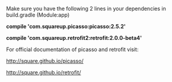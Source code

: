 Make sure you have the following 2 lines in your dependencies in build.gradle (Module:app)

<b>compile 'com.squareup.picasso:picasso:2.5.2'

compile 'com.squareup.retrofit2:retrofit:2.0.0-beta4'</b>

For official documentation of picasso and retrofit visit:

http://square.github.io/picasso/

http://square.github.io/retrofit/
